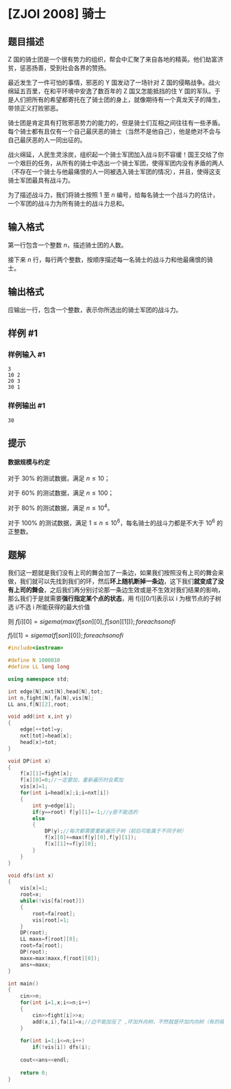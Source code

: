 # [ZJOI 2008] 骑士

## 题目描述

Z 国的骑士团是一个很有势力的组织，帮会中汇聚了来自各地的精英。他们劫富济贫，惩恶扬善，受到社会各界的赞扬。

最近发生了一件可怕的事情，邪恶的 Y 国发动了一场针对 Z 国的侵略战争。战火绵延五百里，在和平环境中安逸了数百年的 Z 国又怎能抵挡的住 Y 国的军队。于是人们把所有的希望都寄托在了骑士团的身上，就像期待有一个真龙天子的降生，带领正义打败邪恶。

骑士团是肯定具有打败邪恶势力的能力的，但是骑士们互相之间往往有一些矛盾。每个骑士都有且仅有一个自己最厌恶的骑士（当然不是他自己），他是绝对不会与自己最厌恶的人一同出征的。

战火绵延，人民生灵涂炭，组织起一个骑士军团加入战斗刻不容缓！国王交给了你一个艰巨的任务，从所有的骑士中选出一个骑士军团，使得军团内没有矛盾的两人（不存在一个骑士与他最痛恨的人一同被选入骑士军团的情况），并且，使得这支骑士军团最具有战斗力。

为了描述战斗力，我们将骑士按照 $1$ 至 $n$ 编号，给每名骑士一个战斗力的估计，一个军团的战斗力为所有骑士的战斗力总和。

## 输入格式

第一行包含一个整数 $n$，描述骑士团的人数。

接下来 $n$ 行，每行两个整数，按顺序描述每一名骑士的战斗力和他最痛恨的骑士。

## 输出格式

应输出一行，包含一个整数，表示你所选出的骑士军团的战斗力。

## 样例 #1

### 样例输入 #1

```
3
10 2
20 3
30 1
```

### 样例输出 #1

```
30
```

## 提示

#### 数据规模与约定

对于 $30\%$ 的测试数据，满足 $n \le 10$；

对于 $60\%$ 的测试数据，满足 $n \le 100$；

对于 $80\%$ 的测试数据，满足 $n \le 10 ^4$。

对于 $100\%$ 的测试数据，满足 $1\le n \le 10^6$，每名骑士的战斗力都是不大于 $10^6$ 的正整数。

## 题解
我们这一题就是我们没有上司的舞会加了一条边，如果我们按照没有上司的舞会来做，我们就可以先找到我们的环，然后**环上随机断掉一条边**，这下我们**就变成了没有上司的舞会**，之后我们再分别讨论那一条边生效或是不生效对我们结果的影响，那么我们于是就需要**强行指定某个点的状态**，用 f[i][0/1]表示以 i 为根节点的子树选 i/不选 i 所能获得的最大价值

则 $f[i][0]=sigema(max(f[son][0],f[son][1])); for each son of i$

$f[i][1]=sigema(f[son][0]); for each son of i$

```cpp
#include<iostream>

#define N 1000010
#define LL long long

using namespace std; 

int edge[N],nxt[N],head[N],tot;
int n,fight[N],fa[N],vis[N];
LL ans,f[N][2],root;

void add(int x,int y)
{
	edge[++tot]=y;
	nxt[tot]=head[x];
	head[x]=tot;
}

void DP(int x)
{
	f[x][1]=fight[x];
	f[x][0]=0;//一定要加，重新遍历时会累加 
	vis[x]=1;
	for(int i=head[x];i;i=nxt[i])
	{
		int y=edge[i];
		if(y==root) f[y][1]=-1;//y是不能选的 
		else
		{
			DP(y);//每次都需要重新遍历子树（前后可能属于不同子树）
			f[x][0]+=max(f[y][0],f[y][1]);
			f[x][1]+=f[y][0];
		}
	}
}

void dfs(int x)
{
	vis[x]=1;
	root=x;
	while(!vis[fa[root]])
	{
		root=fa[root];
		vis[root]=1;
	}
	DP(root);
	LL maxx=f[root][0];
	root=fa[root];
	DP(root);
	maxx=max(maxx,f[root][0]);
	ans+=maxx;
}

int main()
{
	cin>>n;
	for(int i=1,x;i<=n;i++)
	{
		cin>>fight[i]>>x;
		add(x,i),fa[i]=x;//边不能加反了 ,环加外向树，不然就是环加内向树（有的骑士没有被憎恨） ，处理方法不同（口胡）
	} 
	
	for(int i=1;i<=n;i++)
		if(!vis[i]) dfs(i);
		
	cout<<ans<<endl;
	
	return 0;
}
```